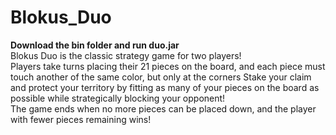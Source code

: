 # Blokus_Duo
<b>Download the bin folder and run duo.jar<br></b>
Blokus Duo is the classic strategy game for two players! <br>
Players take turns placing their 21 pieces on the board, and each piece must touch another of the same color, but only at the corners
Stake your claim and protect your territory by fitting as many of your pieces on the board as possible while strategically blocking your opponent! <br>
The game ends when no more pieces can be placed down, and the player with fewer pieces remaining wins! <br>
